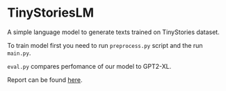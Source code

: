 # TinyStoriesLM

A simple language model to generate texts trained on TinyStories dataset.

To train model first you need to run `preprocess.py` script and the run `main.py`.

`eval.py` compares perfomance of our model to GPT2-XL.

Report can be found [here](https://wandb.ai/extremum/TinyStoriesLM/reports/BHW-1-Report--Vmlldzo2MTU2MTMz).
